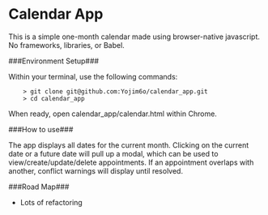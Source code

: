 # Calendar App

This is a simple one-month calendar made using browser-native javascript.  No frameworks, libraries, or Babel.

###Environment Setup###

Within your terminal, use the following commands:

```
    > git clone git@github.com:Yojim6o/calendar_app.git
    > cd calendar_app
```

When ready, open calendar_app/calendar.html within Chrome.

###How to use###

The app displays all dates for the current month.  Clicking on the current date or a future date will pull up a modal, which can be used to view/create/update/delete appointments. If an appointment overlaps with another, conflict warnings will display until resolved.

###Road Map###

- Lots of refactoring

